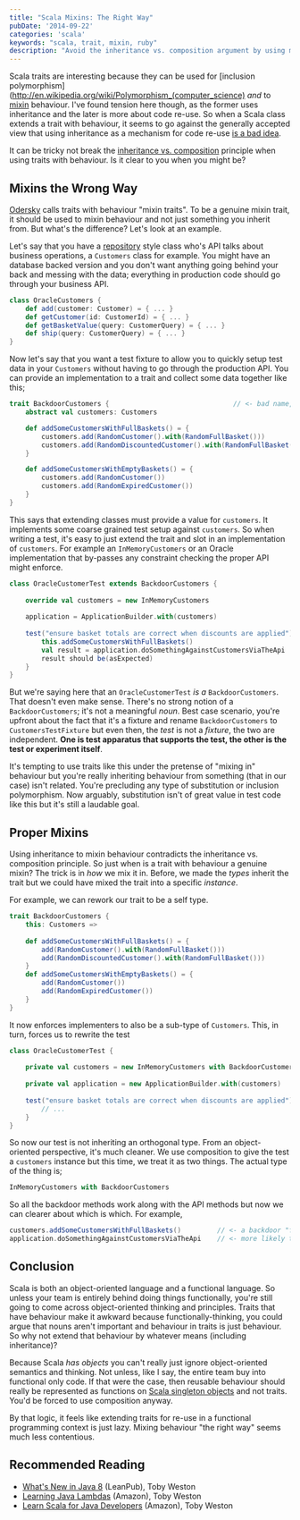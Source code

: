 ```yaml
---
title: "Scala Mixins: The Right Way"
pubDate: '2014-09-22'
categories: 'scala'
keywords: "scala, trait, mixin, ruby"
description: "Avoid the inheritance vs. composition argument by using mixin traits in the right way. Using inheritance to mixin behaviour contradicts the inheritance vs. composition principle, so when is a trait with behaviour a genuine mixin? Find out here."
---
```


Scala traits are interesting because they can be used for [inclusion polymorphism](http://en.wikipedia.org/wiki/Polymorphism_(computer_science) _and_ to [mixin](http://en.wikipedia.org/wiki/Mixin) behaviour. I've found tension here though, as the former uses inheritance and the later is more about code re-use. So when a Scala class extends a trait with behaviour, it seems to go against the generally accepted view that using inheritance as a mechanism for code re-use [is a bad idea](/blog/2009-01-24-inheritance-vs-composition/).

It can be tricky not break the [inheritance vs. composition](http://en.wikipedia.org/wiki/Composition_over_inheritance#Benefits) principle when using traits with behaviour. Is it clear to you when you might be?


## Mixins the Wrong Way

[Odersky](https://www.amazon.co.uk/Programming-Scala-Martin-Odersky/dp/0981531644/ref=as_sl_pc_ss_til?tag=baddotrobotco-21&linkCode=w01&linkId=DNXSQPP4AVLACD7U&creativeASIN=0981531644) calls traits with behaviour "mixin traits". To be a genuine mixin trait, it should be used to mixin behaviour and not just something you inherit from. But what's the difference? Let's look at an example.

Let's say that you have a [repository](http://martinfowler.com/eaaCatalog/repository.html) style class who's API talks about business operations, a `Customers` class for example. You might have an database backed version and you don't want anything going behind your back and messing with the data; everything in production code should go through your business API.

``` scala
class OracleCustomers {
    def add(customer: Customer) = { ... }
    def getCustomer(id: CustomerId) = { ... }
    def getBasketValue(query: CustomerQuery) = { ... }
    def ship(query: CustomerQuery) = { ... }
}
```
Now let's say that you want a test fixture to allow you to quickly setup test data in your `Customers` without having to go through the production API. You can provide an implementation to a trait and collect some data together like this;


``` scala
trait BackdoorCustomers {                               // <- bad name, this is really a "fixture"
    abstract val customers: Customers

    def addSomeCustomersWithFullBaskets() = {
        customers.add(RandomCustomer().with(RandomFullBasket()))
        customers.add(RandomDiscountedCustomer().with(RandomFullBasket()))            
    }

    def addSomeCustomersWithEmptyBaskets() = {
        customers.add(RandomCustomer())
        customers.add(RandomExpiredCustomer())
    }
}
```

This says that extending classes must provide a value for `customers`. It implements some coarse grained test setup against `customers`. So when writing a test, it's easy to just extend the trait and slot in an implementation of `customers`. For example an `InMemoryCustomers` or an Oracle implementation that by-passes any constraint checking the proper API might enforce.
 
 
``` scala
class OracleCustomerTest extends BackdoorCustomers {        
    
    override val customers = new InMemoryCustomers
    
    application = ApplicationBuilder.with(customers)
    
    test("ensure basket totals are correct when discounts are applied") {
        this.addSomeCustomersWithFullBaskets()
        val result = application.doSomethingAgainstCustomersViaTheApi
        result should be(asExpected)
    }
}
```
    
    
But we're saying here that an `OracleCustomerTest` _is a_ `BackdoorCustomers`. That doesn't even make sense. There's no strong notion of a `BackdoorCustomers`; it's not a meaningful _noun_. Best case scenario, you're upfront about the fact that it's a fixture and rename `BackdoorCustomers` to `CustomersTestFixture` but even then, the *test* is not a *fixture*, the two are independent. **One is test apparatus that supports the test, the other is the test or experiment itself**.
 
It's tempting to use traits like this under the pretense of "mixing in" behaviour but you're really inheriting behaviour from something (that in our case) isn't related. You're precluding any type of substitution or inclusion polymorphism. Now arguably, substitution isn't of great value in test code like this but it's still a laudable goal.


## Proper Mixins
    
Using inheritance to mixin behaviour contradicts the inheritance vs. composition principle. So just when is a trait with behaviour a genuine mixin? The trick is in _how_ we mix it in. Before, we made the _types_ inherit the trait but we could have mixed the trait into a specific _instance_.

For example, we can rework our trait to be a self type. 

``` scala
trait BackdoorCustomers {
    this: Customers =>
    
    def addSomeCustomersWithFullBaskets() = {
        add(RandomCustomer().with(RandomFullBasket()))
        add(RandomDiscountedCustomer().with(RandomFullBasket()))            
    }
    def addSomeCustomersWithEmptyBaskets() = {
        add(RandomCustomer())
        add(RandomExpiredCustomer())
    }
}
```
    
It now enforces implementers to also be a sub-type of `Customers`. This, in turn, forces us to rewrite the test

``` scala
class OracleCustomerTest {        
    
    private val customers = new InMemoryCustomers with BackdoorCustomers
    
    private val application = new ApplicationBuilder.with(customers)
    
    test("ensure basket totals are correct when discounts are applied") {
        // ...
    }
}
```
    

So now our test is not inheriting an orthogonal type. From an object-oriented perspective, it's much cleaner. We use composition to give the test a `customers` instance but this time, we treat it as two things. The actual type of the thing is;
  
``` scala
InMemoryCustomers with BackdoorCustomers
```

So all the backdoor methods work along with the API methods but now we can clearer about which is which. For example,


``` scala
customers.addSomeCustomersWithFullBaskets()         // <- a backdoor "fixture" method
application.doSomethingAgainstCustomersViaTheApi    // <- more likely to be the method under test
```    
## Conclusion

Scala is both an object-oriented language and a functional language. So unless your team is entirely behind doing things functionally, you're still going to come across object-oriented thinking and principles. Traits that have behaviour make it awkward because functionally-thinking, you could argue that nouns aren't important and behaviour in traits is just behaviour. So why not extend that behaviour by whatever means (including inheritance)?

Because Scala _has objects_ you can't really just ignore object-oriented semantics and thinking. Not unless, like I say, the entire team buy into functional only code. If that were the case, then reusable behaviour should really be represented as functions on [Scala singleton objects](http://tutorials.jenkov.com/scala/singleton-and-companion-objects.html) and not traits. You'd be forced to use composition anyway.

By that logic, it feels like extending traits for re-use in a functional programming context is just lazy. Mixing behaviour "the right way" seems much less contentious.


## Recommended Reading

* <a href="http://leanpub.com/whatsnewjava8">What's New in Java 8</a> (LeanPub), Toby Weston
* <a href="https://amzn.eu/d/f0iH92N">Learning Java Lambdas</a> (Amazon), Toby Weston
* <a href="https://amzn.eu/d/dcJRJ41">Learn Scala for Java Developers</a> (Amazon), Toby Weston

&nbsp;
&nbsp;
&nbsp;